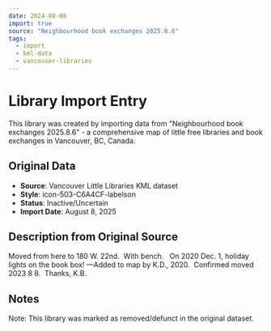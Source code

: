 ```yaml
---
date: 2024-08-08
import: true
source: "Neighbourhood book exchanges 2025.8.6"
tags:
  - import
  - kml-data
  - vancouver-libraries
---
```


# Library Import Entry

This library was created by importing data from "Neighbourhood book exchanges 2025.8.6" - a comprehensive map of little free libraries and book exchanges in Vancouver, BC, Canada.

## Original Data

- **Source**: Vancouver Little Libraries KML dataset
- **Style**: icon-503-C6A4CF-labelson
- **Status**: Inactive/Uncertain
- **Import Date**: August 8, 2025

## Description from Original Source

Moved from here to 180 W. 22nd.  With bench.  
On 2020 Dec. 1, holiday lights on the book box!
—Added to map by K.D., 2020.  
Confirmed moved 2023 8 8.  Thanks, K.B.



## Notes

Note: This library was marked as removed/defunct in the original dataset.
